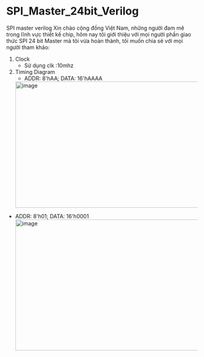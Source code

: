 # SPI_Master_24bit_Verilog
SPI master verilog
Xin chào cộng đồng Việt Nam, những người đam mê trong lĩnh vực thiết kế chip, hôm nay tôi giới thiệu với mọi người phần giao thức SPI 24 bit Master mà tôi vừa hoàn thành, tôi muốn chia sẻ với mọi người tham khảo:
1. Clock
   - Sử dụng clk :10mhz
3. Timing Diagram
   - ADDR: 8'hAA; DATA: 16'hAAAA 
   <img width="1271" height="333" alt="image" src="https://github.com/user-attachments/assets/1799a536-dd99-4dc4-a099-d2ab5a0f2537" />
  - ADDR: 8'h01; DATA: 16'h0001
    <img width="1714" height="346" alt="image" src="https://github.com/user-attachments/assets/d9bb0fc8-16c8-40ce-9bf8-01eb0effc5c1" />
